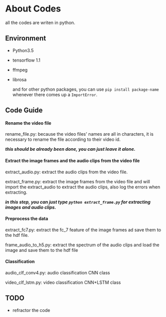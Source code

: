 # About Codes

all the codes are writen in python.

## Environment

- Python3.5

- tensorflow 1.1

- ffmpeg

- librosa

  and for other python packages, you can use `pip install package-name ` whenever there comes up a `ImportError`.

## Code Guide

#### Rename the video file

rename_file.py:  because the video files' names are all in characters,  it is necessary to rename the file according to their video id.

***this should be already been done, you can just leave it alone.***

#### Extract the image frames and the audio clips from the video file

extract_audio.py: extract the audio clips from the video file.

extract_frame.py: extract the image frames from the video file and will import the extract_audio to extract the audio clips, also log  the errors when extracting. 

***in this step, you can just type `python extract_frame.py` for extracting images and audio clips.***

#### Preprocess the data

extract_fc7.py: extract the fc_7 feature of the image frames ad save them to the hdf file.

frame_audio_to_h5.py: extract the spectrum of the audio clips and load the image and save them to the hdf file

#### Classification

audio_clf_conv4.py: audio classification CNN class

video_clf_lstm.py: video classification CNN+LSTM class

## TODO

- refractor  the code



